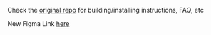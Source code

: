 Check the [original repo](https://github.com/ful1e5/fuchsia-cursor) for building/installing instructions, FAQ, etc

New Figma Link [here](https://www.figma.com/file/A7H9UfCODyRo2Eo4YM5Olv/Fuchsia-Cursor-Beanie's-Fork?node-id=0%3A1)
